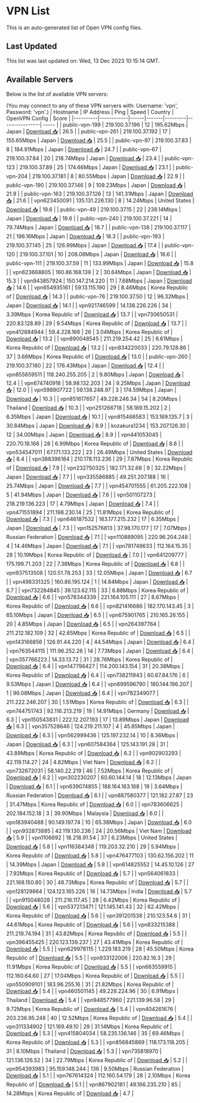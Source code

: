 # VPN List

This is an auto-generated list of Open VPN config files.

## Last Updated

This list was last updated on: Wed, 13 Dec 2023 10:15:14 GMT.

## Available Servers

Below is the list of available VPN servers:

(You may connect to any of these VPN servers with: Username: 'vpn', Password: 'vpn'.)
| Hostname | IP Address | Ping | Speed | Country | OpenVPN Config | Score |
|----------|------------|------|-------|---------|----------------| ----- |
| public-vpn-199 | 219.100.37.196 | 12 | 195.62Mbps | Japan | [Download 📥](./configs/server_0_JP.ovpn) | 26.5 |
| public-vpn-261 | 219.100.37.192 | 17 | 155.65Mbps | Japan | [Download 📥](./configs/server_1_JP.ovpn) | 25.5 |
| public-vpn-97 | 219.100.37.83 | 8 | 184.91Mbps | Japan | [Download 📥](./configs/server_2_JP.ovpn) | 24.7 |
| public-vpn-67 | 219.100.37.84 | 20 | 218.74Mbps | Japan | [Download 📥](./configs/server_3_JP.ovpn) | 23.4 |
| public-vpn-123 | 219.100.37.89 | 25 | 174.66Mbps | Japan | [Download 📥](./configs/server_4_JP.ovpn) | 23.1 |
| public-vpn-204 | 219.100.37.181 | 8 | 80.55Mbps | Japan | [Download 📥](./configs/server_5_JP.ovpn) | 22.9 |
| public-vpn-190 | 219.100.37.146 | 9 | 109.23Mbps | Japan | [Download 📥](./configs/server_6_JP.ovpn) | 21.9 |
| public-vpn-163 | 219.100.37.126 | 13 | 141.31Mbps | Japan | [Download 📥](./configs/server_7_JP.ovpn) | 21.6 |
| vpn623450091 | 135.131.226.130 | 8 | 14.24Mbps | United States | [Download 📥](./configs/server_8_US.ovpn) | 19.6 |
| public-vpn-49 | 219.100.37.15 | 22 | 238.14Mbps | Japan | [Download 📥](./configs/server_9_JP.ovpn) | 19.6 |
| public-vpn-240 | 219.100.37.221 | 14 | 79.74Mbps | Japan | [Download 📥](./configs/server_10_JP.ovpn) | 18.7 |
| public-vpn-138 | 219.100.37.117 | 21 | 196.16Mbps | Japan | [Download 📥](./configs/server_11_JP.ovpn) | 18.3 |
| public-vpn-193 | 219.100.37.145 | 25 | 126.99Mbps | Japan | [Download 📥](./configs/server_12_JP.ovpn) | 17.4 |
| public-vpn-120 | 219.100.37.101 | 10 | 208.08Mbps | Japan | [Download 📥](./configs/server_13_JP.ovpn) | 16.6 |
| public-vpn-111 | 219.100.37.59 | 11 | 133.99Mbps | Japan | [Download 📥](./configs/server_14_JP.ovpn) | 15.8 |
| vpn623668805 | 160.86.168.139 | 2 | 30.64Mbps | Japan | [Download 📥](./configs/server_15_JP.ovpn) | 15.3 |
| vpn943857924 | 150.147.214.220 | 11 | 7.68Mbps | Japan | [Download 📥](./configs/server_16_JP.ovpn) | 14.6 |
| vpn654935161 | 59.13.115.190 | 29 | 8.46Mbps | Korea Republic of | [Download 📥](./configs/server_17_KR.ovpn) | 14.3 |
| public-vpn-76 | 219.100.37.50 | 12 | 96.32Mbps | Japan | [Download 📥](./configs/server_18_JP.ovpn) | 14.1 |
| vpn921746599 | 14.138.226.226 | 34 | 3.39Mbps | Korea Republic of | [Download 📥](./configs/server_19_KR.ovpn) | 13.7 |
| vpn730650531 | 220.83.128.89 | 29 | 9.54Mbps | Korea Republic of | [Download 📥](./configs/server_20_KR.ovpn) | 13.7 |
| vpn412884944 | 59.4.228.166 | 26 | 3.04Mbps | Korea Republic of | [Download 📥](./configs/server_21_KR.ovpn) | 13.2 |
| vpn890048545 | 211.219.254.42 | 25 | 6.61Mbps | Korea Republic of | [Download 📥](./configs/server_22_KR.ovpn) | 13.2 |
| vpn834220033 | 220.79.128.86 | 37 | 3.66Mbps | Korea Republic of | [Download 📥](./configs/server_23_KR.ovpn) | 13.0 |
| public-vpn-260 | 219.100.37.160 | 22 | 176.43Mbps | Japan | [Download 📥](./configs/server_24_JP.ovpn) | 12.4 |
| vpn855659511 | 118.240.255.205 | 2 | 9.80Mbps | Japan | [Download 📥](./configs/server_25_JP.ovpn) | 12.4 |
| vpn674740918 | 58.98.132.203 | 24 | 9.25Mbps | Japan | [Download 📥](./configs/server_26_JP.ovpn) | 12.0 |
| vpn598907722 | 59.138.248.97 | 3 | 174.59Mbps | Japan | [Download 📥](./configs/server_27_JP.ovpn) | 10.3 |
| vpn851617657 | 49.228.246.34 | 54 | 8.20Mbps | Thailand | [Download 📥](./configs/server_28_TH.ovpn) | 10.3 |
| vpn251266718 | 58.189.15.202 | 2 | 6.35Mbps | Japan | [Download 📥](./configs/server_29_JP.ovpn) | 10.1 |
| vpn815468583 | 153.169.135.7 | 3 | 30.84Mbps | Japan | [Download 📥](./configs/server_30_JP.ovpn) | 8.9 |
| kozakura1234 | 153.207.126.30 | 12 | 34.00Mbps | Japan | [Download 📥](./configs/server_31_JP.ovpn) | 8.9 |
| vpn441053045 | 220.70.18.168 | 28 | 6.99Mbps | Korea Republic of | [Download 📥](./configs/server_32_KR.ovpn) | 8.6 |
| vpn534547011 | 67.171.133.222 | 23 | 26.49Mbps | United States | [Download 📥](./configs/server_33_US.ovpn) | 8.4 |
| vpn388396184 | 210.178.113.236 | 29 | 7.87Mbps | Korea Republic of | [Download 📥](./configs/server_34_KR.ovpn) | 7.9 |
| vpn232750325 | 182.171.32.68 | 9 | 32.22Mbps | Japan | [Download 📥](./configs/server_35_JP.ovpn) | 7.7 |
| vpn335586885 | 49.251.207.188 | 16 | 25.74Mbps | Japan | [Download 📥](./configs/server_36_JP.ovpn) | 7.7 |
| vpn454701555 | 61.205.222.108 | 5 | 41.94Mbps | Japan | [Download 📥](./configs/server_37_JP.ovpn) | 7.6 |
| vpn501107273 | 218.219.136.223 | 17 | 4.79Mbps | Japan | [Download 📥](./configs/server_38_JP.ovpn) | 7.4 |
| vpn471551894 | 211.198.230.14 | 25 | 11.81Mbps | Korea Republic of | [Download 📥](./configs/server_39_KR.ovpn) | 7.3 |
| vpn646187532 | 183.177.215.232 | 17 | 6.35Mbps | Japan | [Download 📥](./configs/server_40_JP.ovpn) | 7.3 |
| vpn152576813 | 37.98.170.177 | 17 | 7.07Mbps | Russian Federation | [Download 📥](./configs/server_41_RU.ovpn) | 7.1 |
| vpn110889095 | 220.96.204.248 | 4 | 14.46Mbps | Japan | [Download 📥](./configs/server_42_JP.ovpn) | 7.1 |
| vpn781748633 | 112.164.15.35 | 28 | 10.19Mbps | Korea Republic of | [Download 📥](./configs/server_43_KR.ovpn) | 7.0 |
| vpn641209777 | 175.199.71.203 | 22 | 7.38Mbps | Korea Republic of | [Download 📥](./configs/server_44_KR.ovpn) | 6.8 |
| vpn937513508 | 120.51.78.253 | 33 | 12.05Mbps | Japan | [Download 📥](./configs/server_45_JP.ovpn) | 6.7 |
| vpn498331325 | 160.86.195.124 | 1 | 14.84Mbps | Japan | [Download 📥](./configs/server_46_JP.ovpn) | 6.7 |
| vpn732284845 | 39.123.62.115 | 33 | 6.88Mbps | Korea Republic of | [Download 📥](./configs/server_47_KR.ovpn) | 6.6 |
| vpn578344339 | 221.164.105.111 | 27 | 8.67Mbps | Korea Republic of | [Download 📥](./configs/server_48_KR.ovpn) | 6.6 |
| vpn821416686 | 182.170.143.45 | 3 | 65.10Mbps | Japan | [Download 📥](./configs/server_49_JP.ovpn) | 6.5 |
| vpn675901765 | 210.165.26.155 | 20 | 4.85Mbps | Japan | [Download 📥](./configs/server_50_JP.ovpn) | 6.5 |
| vpn264397764 | 211.212.182.109 | 32 | 42.65Mbps | Korea Republic of | [Download 📥](./configs/server_51_KR.ovpn) | 6.5 |
| vpn143166856 | 126.91.44.220 | 4 | 44.54Mbps | Japan | [Download 📥](./configs/server_52_JP.ovpn) | 6.4 |
| vpn763544115 | 111.96.252.26 | 14 | 7.73Mbps | Japan | [Download 📥](./configs/server_53_JP.ovpn) | 6.4 |
| vpn357766223 | 14.33.13.72 | 31 | 28.76Mbps | Korea Republic of | [Download 📥](./configs/server_54_KR.ovpn) | 6.4 |
| vpn147796427 | 114.200.143.154 | 31 | 20.38Mbps | Korea Republic of | [Download 📥](./configs/server_55_KR.ovpn) | 6.4 |
| vpn738211943 | 60.67.84.176 | 6 | 9.53Mbps | Japan | [Download 📥](./configs/server_56_JP.ovpn) | 6.4 |
| vpn699596790 | 180.144.196.207 | 1 | 96.08Mbps | Japan | [Download 📥](./configs/server_57_JP.ovpn) | 6.4 |
| vpn782349077 | 211.222.246.207 | 30 | 1.51Mbps | Korea Republic of | [Download 📥](./configs/server_58_KR.ovpn) | 6.3 |
| vpn744751743 | 92.116.213.219 | 19 | 14.91Mbps | Germany | [Download 📥](./configs/server_59_DE.ovpn) | 6.3 |
| vpn150543831 | 222.12.207.193 | 17 | 13.89Mbps | Japan | [Download 📥](./configs/server_60_JP.ovpn) | 6.3 |
| vpn357528646 | 124.219.211.107 | 4 | 45.85Mbps | Japan | [Download 📥](./configs/server_61_JP.ovpn) | 6.3 |
| vpn562999436 | 125.197.232.14 | 10 | 8.36Mbps | Japan | [Download 📥](./configs/server_62_JP.ovpn) | 6.3 |
| vpn607584364 | 125.143.191.28 | 31 | 43.89Mbps | Korea Republic of | [Download 📥](./configs/server_63_KR.ovpn) | 6.2 |
| vpn902903293 | 42.119.114.27 | 24 | 4.82Mbps | Viet Nam | [Download 📥](./configs/server_64_VN.ovpn) | 6.2 |
| vpn732672031 | 58.140.22.219 | 46 | 7.52Mbps | Korea Republic of | [Download 📥](./configs/server_65_KR.ovpn) | 6.2 |
| vpn302230207 | 60.60.144.14 | 18 | 12.13Mbps | Japan | [Download 📥](./configs/server_66_JP.ovpn) | 6.1 |
| vpn639074855 | 188.164.163.168 | 19 | 3.64Mbps | Russian Federation | [Download 📥](./configs/server_67_RU.ovpn) | 6.1 |
| vpn887580377 | 121.182.27.87 | 23 | 31.47Mbps | Korea Republic of | [Download 📥](./configs/server_68_KR.ovpn) | 6.0 |
| vpn783606625 | 202.184.152.18 | 3 | 39.90Mbps | Malaysia | [Download 📥](./configs/server_69_MY.ovpn) | 6.0 |
| vpn183940488 | 90.149.197.74 | 10 | 65.38Mbps | Japan | [Download 📥](./configs/server_70_JP.ovpn) | 6.0 |
| vpn932873885 | 42.119.130.236 | 24 | 20.56Mbps | Viet Nam | [Download 📥](./configs/server_71_VN.ovpn) | 5.9 |
| vpn1106692 | 18.218.91.54 | 37 | 6.23Mbps | United States | [Download 📥](./configs/server_72_US.ovpn) | 5.8 |
| vpn116384348 | 119.203.32.210 | 29 | 5.94Mbps | Korea Republic of | [Download 📥](./configs/server_73_KR.ovpn) | 5.8 |
| vpn476477103 | 130.62.156.202 | 11 | 14.39Mbps | Japan | [Download 📥](./configs/server_74_JP.ovpn) | 5.8 |
| vpn614825552 | 14.45.10.126 | 27 | 7.92Mbps | Korea Republic of | [Download 📥](./configs/server_75_KR.ovpn) | 5.7 |
| vpn564061833 | 221.168.150.80 | 30 | 48.73Mbps | Korea Republic of | [Download 📥](./configs/server_76_KR.ovpn) | 5.7 |
| vpn128129864 | 124.123.165.226 | 16 | 14.73Mbps | India | [Download 📥](./configs/server_77_IN.ovpn) | 5.7 |
| vpn915048028 | 211.216.117.45 | 28 | 6.42Mbps | Korea Republic of | [Download 📥](./configs/server_78_KR.ovpn) | 5.6 |
| vpn537213471 | 121.145.141.43 | 32 | 62.42Mbps | Korea Republic of | [Download 📥](./configs/server_79_KR.ovpn) | 5.6 |
| vpn391201538 | 210.123.54.6 | 31 | 44.61Mbps | Korea Republic of | [Download 📥](./configs/server_80_KR.ovpn) | 5.6 |
| vpn833215388 | 211.219.74.194 | 31 | 43.82Mbps | Korea Republic of | [Download 📥](./configs/server_81_KR.ovpn) | 5.5 |
| vpn396455425 | 220.123.139.237 | 27 | 43.41Mbps | Korea Republic of | [Download 📥](./configs/server_82_KR.ovpn) | 5.5 |
| vpn629978115 | 1.229.183.219 | 28 | 45.50Mbps | Korea Republic of | [Download 📥](./configs/server_83_KR.ovpn) | 5.5 |
| vpn933122006 | 220.82.16.3 | 29 | 11.91Mbps | Korea Republic of | [Download 📥](./configs/server_84_KR.ovpn) | 5.5 |
| vpn663559915 | 112.160.64.60 | 27 | 17.04Mbps | Korea Republic of | [Download 📥](./configs/server_85_KR.ovpn) | 5.5 |
| vpn550909101 | 183.96.255.16 | 31 | 21.82Mbps | Korea Republic of | [Download 📥](./configs/server_86_KR.ovpn) | 5.4 |
| vpn460501145 | 49.228.224.96 | 30 | 6.91Mbps | Thailand | [Download 📥](./configs/server_87_TH.ovpn) | 5.4 |
| vpn948577960 | 221.139.96.58 | 29 | 9.72Mbps | Korea Republic of | [Download 📥](./configs/server_88_KR.ovpn) | 5.4 |
| vpn404261676 | 203.236.95.248 | 40 | 12.52Mbps | Korea Republic of | [Download 📥](./configs/server_89_KR.ovpn) | 5.4 |
| vpn311334902 | 121.169.49.10 | 29 | 31.14Mbps | Korea Republic of | [Download 📥](./configs/server_90_KR.ovpn) | 5.3 |
| vpn415804034 | 58.235.136.146 | 35 | 69.46Mbps | Korea Republic of | [Download 📥](./configs/server_91_KR.ovpn) | 5.3 |
| vpn856845869 | 118.173.118.205 | 31 | 8.10Mbps | Thailand | [Download 📥](./configs/server_92_TH.ovpn) | 5.3 |
| vpn735818970 | 121.136.126.52 | 34 | 22.79Mbps | Korea Republic of | [Download 📥](./configs/server_93_KR.ovpn) | 5.2 |
| vpn954393983 | 95.159.148.244 | 136 | 9.50Mbps | Russian Federation | [Download 📥](./configs/server_94_RU.ovpn) | 5.1 |
| vpn767614324 | 112.160.54.179 | 28 | 2.10Mbps | Korea Republic of | [Download 📥](./configs/server_95_KR.ovpn) | 5.1 |
| vpn867902181 | 49.166.235.210 | 85 | 14.28Mbps | Korea Republic of | [Download 📥](./configs/server_96_KR.ovpn) | 4.7 |

